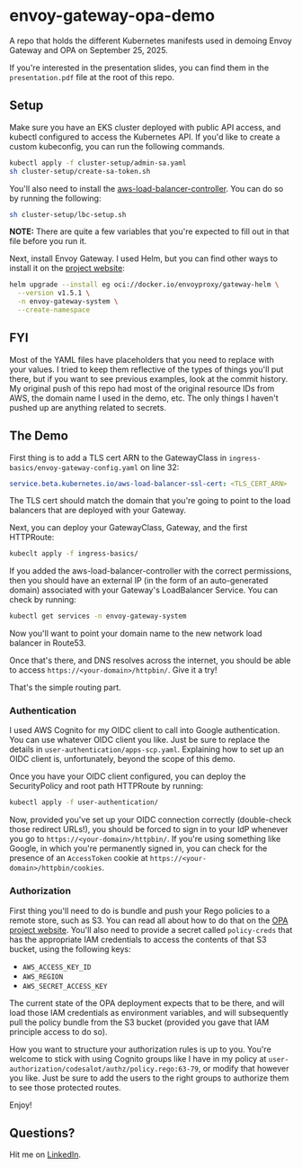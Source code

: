 # envoy-gateway-opa-demo

A repo that holds the different Kubernetes manifests used in demoing Envoy Gateway and OPA on September 25, 2025.

If you're interested in the presentation slides, you can find them in the `presentation.pdf` file at the root of this repo.

## Setup

Make sure you have an EKS cluster deployed with public API access, and kubectl configured to access the Kubernetes API. If you'd like to create a custom kubeconfig, you can run the following commands. 

```sh
kubectl apply -f cluster-setup/admin-sa.yaml
sh cluster-setup/create-sa-token.sh
```

You'll also need to install the [aws-load-balancer-controller](https://github.com/kubernetes-sigs/aws-load-balancer-controller). You can do so by running the following:

```sh
sh cluster-setup/lbc-setup.sh
```

**NOTE:** There are quite a few variables that you're expected to fill out in that file before you run it.

Next, install Envoy Gateway. I used Helm, but you can find other ways to install it on the [project website](https://gateway.envoyproxy.io/):

```sh
helm upgrade --install eg oci://docker.io/envoyproxy/gateway-helm \
  --version v1.5.1 \
  -n envoy-gateway-system \
  --create-namespace
```

## FYI

Most of the YAML files have placeholders that you need to replace with your values. I tried to keep them reflective of the types of things you'll put there, but if you want to see previous examples, look at the commit history. My original push of this repo had most of the original resource IDs from AWS, the domain name I used in the demo, etc. The only things I haven't pushed up are anything related to secrets.

## The Demo

First thing is to add a TLS cert ARN to the GatewayClass in `ingress-basics/envoy-gateway-config.yaml` on line 32:

```yaml
service.beta.kubernetes.io/aws-load-balancer-ssl-cert: <TLS_CERT_ARN>
```

The TLS cert should match the domain that you're going to point to the load balancers that are deployed with your Gateway.

Next, you can deploy your GatewayClass, Gateway, and the first HTTPRoute:

```sh
kubeclt apply -f ingress-basics/
```

If you added the aws-load-balancer-controller with the correct permissions, then you should have an external IP (in the form of an auto-generated domain) associated with your Gateway's LoadBalancer Service. You can check by running:

```sh
kubectl get services -n envoy-gateway-system
```

Now you'll want to point your domain name to the new network load balancer in Route53.

Once that's there, and DNS resolves across the internet, you should be able to access `https://<your-domain>/httpbin/`. Give it a try!

That's the simple routing part.

### Authentication

I used AWS Cognito for my OIDC client to call into Google authentication. You can use whatever OIDC client you like. Just be sure to replace the details in `user-authentication/apps-scp.yaml`. Explaining how to set up an OIDC client is, unfortunately, beyond the scope of this demo.

Once you have your OIDC client configured, you can deploy the SecurityPolicy and root path HTTPRoute by running:

```sh
kubectl apply -f user-authentication/
```

Now, provided you've set up your OIDC connection correctly (double-check those redirect URLs!), you should be forced to sign in to your IdP whenever you go to `https://<your-domain>/httpbin/`. If you're using something like Google, in which you're permanently signed in, you can check for the presence of an `AccessToken` cookie at `https://<your-domain>/httpbin/cookies`.

### Authorization

First thing you'll need to do is bundle and push your Rego policies to a remote store, such as S3. You can read all about how to do that on the [OPA project website](https://www.openpolicyagent.org/). You'll also need to provide a secret called `policy-creds` that has the appropriate IAM credentials to access the contents of that S3 bucket, using the following keys:

- `AWS_ACCESS_KEY_ID`
- `AWS_REGION`
- `AWS_SECRET_ACCESS_KEY`

The current state of the OPA deployment expects that to be there, and will load those IAM credentials as environment variables, and will subsequently pull the policy bundle from the S3 bucket (provided you gave that IAM principle access to do so).

How you want to structure your authorization rules is up to you. You're welcome to stick with using Cognito groups like I have in my policy at `user-authorization/codesalot/authz/policy.rego:63-79`, or modify that however you like. Just be sure to add the users to the right groups to authorize them to see those protected routes.

Enjoy!

## Questions?

Hit me on [LinkedIn](https://www.linkedin.com/in/colinjlacy/).
